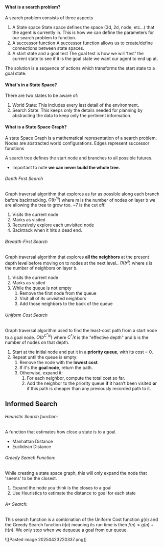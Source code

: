 #### What is a search problem?
A search problem consists of three aspects
1) A State space
		State space defines the space (3d, 2d, node, etc...) that the agent is currently in. This is how we can define the parameters for our search problem to function.
2) A successor function
		A successor function allows us to create/define connections between state spaces.
3) A start state and a goal test
		The goal test is how we will 'test' the current state to see if it is the goal state we want our agent to end up at. 

The solution is a sequence of actions which transforms the start state to a goal state.

#### What's in a State Space?
There are two states to be aware of:
1) World State:
	This includes every last detail of the environment.
2) Search State:
	This keeps only the details needed for planning by abstracting the data to keep only the pertinent information.


#### What is a State Space Graph?
A state Space Graph is a mathematical representation of a search problem.
	Nodes are abstracted world configurations.
	Edges represent successor functions

A search tree defines the start node and branches to all possible futures.
- Important to note **we can never build the whole tree.**

###### Depth First Search
Graph traversal algorithm that explores as far as possible along each branch before backtracking. $O(b^m)$ where m is the number of nodes on layer b we are allowing the tree to grow too. ~7 is the cut off.
1) Visits the current node
2) Marks as visited
3) Recursively explore each unvisited node
4) Backtrack when it hits a dead end.

###### Breadth-First Search
Graph traversal algorithm that explores **all the neighbors** at the present depth level before moving on to nodes at the next level..  $O(b^s)$ where s is the number of neighbors on layer b.
1) Visits the current node
2) Marks as visited
3) While the queue is not empty
	1) Remove the first node from the queue
	2) Visit all of its unvisited neighbors
	3) Add those neighbors to the back of the queue

###### Uniform Cost Search
Graph traversal algorithm used to find the least-cost path from a start node to a goal node. $O(b^{C^*/\epsilon})$ where $C^{*}/\epsilon$ is the "effective depth" and b is the number of nodes on that depth.
1) Start at the initial node and put it in a **priority queue**, with its cost = 0.
2) Repeat until the queue is empty:
	1) Remove the node with the **lowest cost**.
	2) If it's the **goal node**, return the path.
	3) Otherwise, expand it:
		1) For each neighbor, compute the total cost so far.
	    2) Add the neighbor to the priority queue **if** it hasn’t been visited **or** if this path is cheaper than any previously recorded path to it.

## Informed Search

###### Heuristic Search function:
A function that estimates how close a state is to a goal.
- Manhattan Distance
- Euclidean Distance

###### Greedy Search Function:
While creating a state space graph, this will only expand the node that 'seems' to be the closest.
1) Expand the node you think is the closes to a goal
2) Use Heuristics to estimate the distance to goal for each state

###### A* Search:
This search function is a combination of the Uniform Cost function $g(n)$ and the Greedy Search function $h(n)$ meaning its run time is then $f(n) = g(n)+h(n)$. We only stop when we dequeue a goal from our queue.

![[Pasted image 20250423220337.png]]


